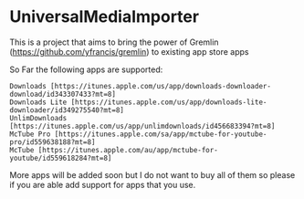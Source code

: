 UniversalMediaImporter
======================

This is a project that aims to bring the power of Gremlin (https://github.com/yfrancis/gremlin) to existing app store apps

So Far the following apps are supported:

	Downloads [https://itunes.apple.com/us/app/downloads-downloader-download/id343307433?mt=8]
	Downloads Lite [https://itunes.apple.com/us/app/downloads-lite-downloader/id349275540?mt=8]
	UnlimDownloads [https://itunes.apple.com/us/app/unlimdownloads/id456683394?mt=8]
	McTube Pro [https://itunes.apple.com/sa/app/mctube-for-youtube-pro/id559638188?mt=8]
	McTube [https://itunes.apple.com/au/app/mctube-for-youtube/id559618284?mt=8]

More apps will be added soon but I do not want to buy all of them so please if you are able add support for apps that you use.
